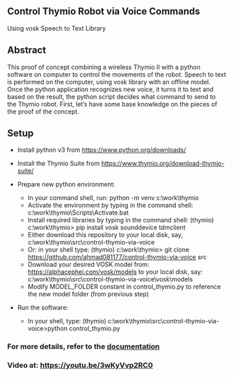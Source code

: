 ## Control Thymio Robot via Voice Commands
Using vosk Speech to Text Library

## Abstract
This proof of concept combining a wireless Thymio II with a python software on computer to control the movements of the robot. Speech to text is performed on the computer, using vosk library with an offline model. Once the python application recognizes new voice, it turns it to text and based on the result, the python script decides what command to send to the Thymio robot.
First, let’s have some base knowledge on the pieces of the proof of the concept.

## Setup
* Install python v3 from https://www.python.org/downloads/
* Install the Thymio Suite from https://www.thymio.org/download-thymio-suite/
* Prepare new python environment:
  * In your command shell, run: python -m venv c:\work\thymio
  * Activate the environment by typing in the command shell: c:\work\thymio\Scripts\Activate.bat
  * Install required libraries by typing in the command shell: (thymio) c:\work\thymio> pip install vosk sounddevice tdmclient
  * Either download this repository to your local disk, say, c:\work\thymio\src\control-thymio-via-voice
  * Or: in your shell type: (thymio) c:\work\thymio> git clone https://github.com/ahmad081177/control-thymio-via-voice src
  * Download your desired VOSK model from: https://alphacephei.com/vosk/models to your local disk, say: c:\work\thymio\src\control-thymio-via-voice\vosk\models
  * Modify MODEL_FOLDER constant in control_thymio.py to reference the new model folder (from previous step)
  
* Run the software:
  * In your shell, type: (thymio) c:\work\thymio\src\control-thymio-via-voice>python control_thymio.py

### For more details, refer to the [documentation](Control%20Thymio%20Robot%20via%20Voice%20Commands.docx)

### Video at: https://youtu.be/3wKyVvp2RC0

